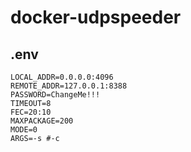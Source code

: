 # docker-udpspeeder

## .env
```
LOCAL_ADDR=0.0.0.0:4096
REMOTE_ADDR=127.0.0.1:8388 
PASSWORD=ChangeMe!!!
TIMEOUT=8
FEC=20:10
MAXPACKAGE=200
MODE=0
ARGS=-s #-c
```
